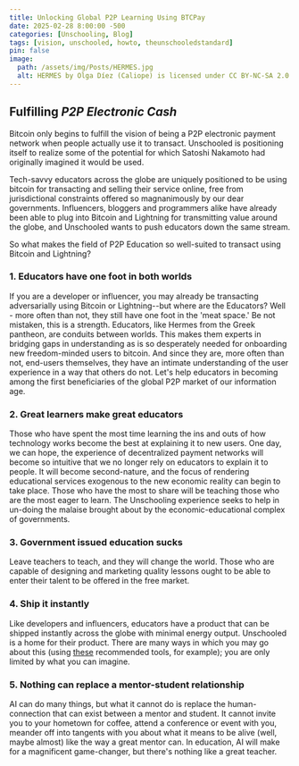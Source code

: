 ```yaml
---
title: Unlocking Global P2P Learning Using BTCPay
date: 2025-02-28 8:00:00 -500
categories: [Unschooling, Blog]
tags: [vision, unschooled, howto, theunschooledstandard]
pin: false
image:
  path: /assets/img/Posts/HERMES.jpg
  alt: HERMES by Olga Díez (Caliope) is licensed under CC BY-NC-SA 2.0.
---
```


## Fulfilling _P2P Electronic Cash_ 

Bitcoin only begins to fulfill the vision of being a P2P electronic payment network when people actually use it to transact. Unschooled is positioning itself to realize some of the potential for which Satoshi Nakamoto had originally imagined it would be used.

Tech-savvy educators across the globe are uniquely positioned to be using bitcoin for transacting and selling their service online, free from jurisdictional constraints offered so magnanimously by our dear governments. Influencers, bloggers and programmers alike have already been able to plug into Bitcoin and Lightning for transmitting value around the globe, and Unschooled wants to push educators down the same stream.

So what makes the field of P2P Education so well-suited to transact using Bitcoin and Lightning? 

### 1. Educators have one foot in both worlds

If you are a developer or influencer, you may already be transacting adversarially using Bitcoin or Lightning--but where are the Educators? Well - more often than not, they still have one foot in the 'meat space.' Be not mistaken, this is a strength. Educators, like Hermes from the Greek pantheon, are conduits between worlds. This makes them experts in bridging gaps in understanding as is so desperately needed for onboarding new freedom-minded users to bitcoin. And since they are, more often than not, end-users themselves, they have an intimate understanding of the user experience in a way that others do not. Let's help educators in becoming among the first beneficiaries of the global P2P market of our information age.

### 2. Great learners make great educators

Those who have spent the most time learning the ins and outs of how technology works become the best at explaining it to new users. One day, we can hope, the experience of decentralized payment networks will become so intuitive that we no longer rely on educators to explain it to people. It will become second-nature, and the focus of rendering educational services exogenous to the new economic reality can begin to take place. Those who have the most to share will be teaching those who are the most eager to learn. The Unschooling experience seeks to help in un-doing the malaise brought about by the economic-educational complex of governments.

### 3. Government issued education sucks

Leave teachers to teach, and they will change the world. Those who are capable of designing and marketing quality lessons ought to be able to enter their talent to be offered in the free market.

### 4. Ship it instantly

Like developers and influencers, educators have a product that can be shipped instantly across the globe with minimal energy output. Unschooled is a home for their product. There are many ways in which you may go about this (using [these](https://theunschoolednetwork.github.io/posts/Useful-Content-Creation-Resources/) recommended tools, for example); you are only limited by what you can imagine. 

### 5. Nothing can replace a mentor-student relationship

AI can do many things, but what it cannot do is replace the human-connection that can exist between a mentor and student. It cannot invite you to your hometown for coffee, attend a conference or event with you, meander off into tangents with you about what it means to be alive (well, maybe almost) like the way a great mentor can. In education, AI will make for a magnificent game-changer, but there's nothing like a great teacher. 